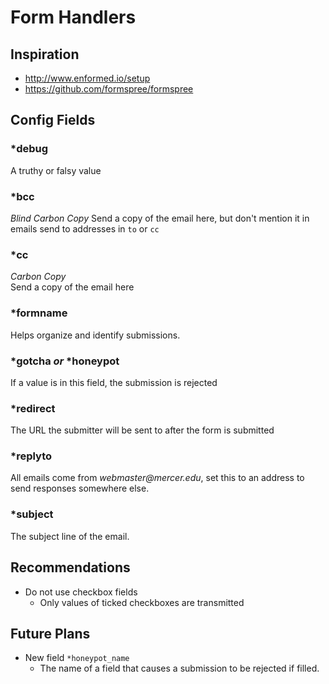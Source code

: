 # Form Handlers

## Inspiration

-   http://www.enformed.io/setup
-   https://github.com/formspree/formspree

## Config Fields

### \*debug

A truthy or falsy value

### \*bcc

_Blind Carbon Copy_
Send a copy of the email here, but don't mention it in
emails send to addresses in `to` or `cc`

### *cc

_Carbon Copy_  
Send a copy of the email here

### \*formname

Helps organize and identify submissions.

### \*gotcha _or_ \*honeypot

If a value is in this field, the submission is rejected

### \*redirect

The URL the submitter will be sent to after the form is
submitted

### \*replyto

All emails come from _webmaster@mercer.edu_, set this
to an address to send responses somewhere else.

### \*subject

The subject line of the email.

## Recommendations

-   Do not use checkbox fields
    -   Only values of ticked checkboxes are transmitted

## Future Plans

-   New field `*honeypot_name`
    -   The name of a field that causes a submission to
        be rejected if filled.